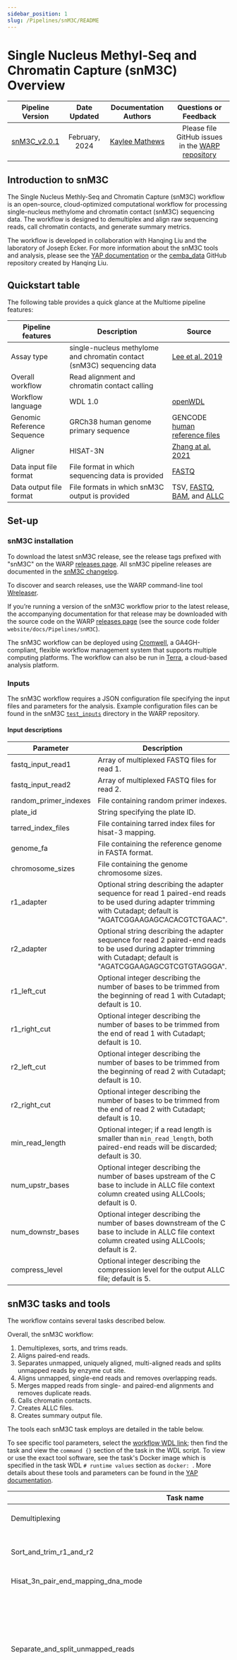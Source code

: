 ```yaml
---
sidebar_position: 1
slug: /Pipelines/snM3C/README
---
```

# Single Nucleus Methyl-Seq and Chromatin Capture (snM3C) Overview

| Pipeline Version | Date Updated | Documentation Authors | Questions or Feedback |
| :----: | :---: | :----: | :--------------: |
| [snM3C_v2.0.1](https://github.com/broadinstitute/warp/releases) | February, 2024 | [Kaylee Mathews](mailto:warp-pipelines-help@broadinsitute.org) | Please file GitHub issues in the [WARP repository](https://github.com/broadinstitute/warp/issues) |


## Introduction to snM3C

The Single Nucleus Methly-Seq and Chromatin Capture (snM3C) workflow is an open-source, cloud-optimized computational workflow for processing single-nucleus methylome and chromatin contact (snM3C) sequencing data. The workflow is designed to demultiplex and align raw sequencing reads, call chromatin contacts, and generate summary metrics. 

The workflow is developed in collaboration with Hanqing Liu and the laboratory of Joseph Ecker. For more information about the snM3C tools and analysis, please see the [YAP documentation](https://hq-1.gitbook.io/mc/) or the [cemba_data](https://github.com/lhqing/cemba_data) GitHub repository created by Hanqing Liu.

## Quickstart table
The following table provides a quick glance at the Multiome pipeline features:

| Pipeline features | Description | Source |
|--- | --- | --- |
| Assay type | single-nucleus methylome and chromatin contact (snM3C) sequencing data | [Lee et al. 2019](https://www.ncbi.nlm.nih.gov/pmc/articles/PMC6765423/) |
| Overall workflow | Read alignment and chromatin contact calling |
| Workflow language | WDL 1.0 | [openWDL](https://github.com/openwdl/wdl) |
| Genomic Reference Sequence | GRCh38 human genome primary sequence | GENCODE [human reference files](https://www.gencodegenes.org/human/release_43.html)|
| Aligner | HISAT-3N | [Zhang at al. 2021](https://genome.cshlp.org/content/31/7/1290) |
| Data input file format | File format in which sequencing data is provided | [FASTQ](https://academic.oup.com/nar/article/38/6/1767/3112533) |
| Data output file format | File formats in which snM3C output is provided | TSV, [FASTQ](https://academic.oup.com/nar/article/38/6/1767/3112533), [BAM](http://samtools.github.io/hts-specs/), and [ALLC](https://lhqing.github.io/ALLCools/intro.html) |


## Set-up

### snM3C installation

To download the latest snM3C release, see the release tags prefixed with "snM3C" on the WARP [releases page](https://github.com/broadinstitute/warp/releases). All snM3C pipeline releases are documented in the [snM3C changelog](https://github.com/broadinstitute/warp/blob/develop/pipelines/skylab/snM3C/snM3C.changelog.md). 

To discover and search releases, use the WARP command-line tool [Wreleaser](https://github.com/broadinstitute/warp/tree/master/wreleaser).

If you’re running a version of the snM3C workflow prior to the latest release, the accompanying documentation for that release may be downloaded with the source code on the WARP [releases page](https://github.com/broadinstitute/warp/releases) (see the source code folder `website/docs/Pipelines/snM3C`).

The snM3C workflow can be deployed using [Cromwell](https://cromwell.readthedocs.io/en/stable/), a GA4GH-compliant, flexible workflow management system that supports multiple computing platforms. The workflow can also be run in [Terra](https://app.terra.bio), a cloud-based analysis platform. 


### Inputs

The snM3C workflow requires a JSON configuration file specifying the input files and parameters for the analysis. Example configuration files can be found in the snM3C [`test_inputs`](https://github.com/broadinstitute/warp/tree/develop/pipelines/skylab/snM3C/test_inputs) directory in the WARP repository.

#### Input descriptions

| Parameter | Description |
| ---| --- |
| fastq_input_read1 | Array of multiplexed FASTQ files for read 1. |
| fastq_input_read2 | Array of multiplexed FASTQ files for read 2. |
| random_primer_indexes | File containing random primer indexes. |
| plate_id | String specifying the plate ID. |
| tarred_index_files | File containing tarred index files for hisat-3 mapping. |
| genome_fa | File containing the reference genome in FASTA format. | 
| chromosome_sizes | File containing the genome chromosome sizes. |
| r1_adapter | Optional string describing the adapter sequence for read 1 paired-end reads to be used during adapter trimming with Cutadapt; default is "AGATCGGAAGAGCACACGTCTGAAC". |
| r2_adapter | Optional string describing the adapter sequence for read 2 paired-end reads to be used during adapter trimming with Cutadapt; default is  "AGATCGGAAGAGCGTCGTGTAGGGA". |
| r1_left_cut | Optional integer describing the number of bases to be trimmed from the beginning of read 1 with Cutadapt; default is 10. |
| r1_right_cut | Optional integer describing the number of bases to be trimmed from the end of read 1 with Cutadapt; default is 10. |
| r2_left_cut | Optional integer describing the number of bases to be trimmed from the beginning of read 2 with Cutadapt; default is 10. |
| r2_right_cut | Optional integer describing the number of bases to be trimmed from the end of read 2 with Cutadapt; default is 10. |
| min_read_length | Optional integer; if a read length is smaller than `min_read_length`, both paired-end reads will be discarded; default is 30.  |
| num_upstr_bases | Optional integer describing the number of bases upstream of the C base to include in ALLC file context column created using ALLCools; default is 0. |
| num_downstr_bases | Optional integer describing the number of bases downstream of the C base to include in ALLC file context column created using ALLCools; default is 2. |
| compress_level | Optional integer describing the compression level for the output ALLC file; default is 5. |


## snM3C tasks and tools
The workflow contains several tasks described below.

Overall, the snM3C workflow:

1. Demultiplexes, sorts, and trims reads.
2. Aligns paired-end reads.
3. Separates unmapped, uniquely aligned, multi-aligned reads and splits unmapped reads by enzyme cut site.
4. Aligns unmapped, single-end reads and removes overlapping reads.
5. Merges mapped reads from single- and paired-end alignments and removes duplicate reads.
6. Calls chromatin contacts.
7. Creates ALLC files.
8. Creates summary output file.

The tools each snM3C task employs are detailed in the table below. 

To see specific tool parameters, select the [workflow WDL link](https://github.com/broadinstitute/warp/blob/develop/pipelines/skylab/snM3C/snM3C.wdl); then find the task and view the `command {}` section of the task in the WDL script. To view or use the exact tool software, see the task's Docker image which is specified in the task WDL `# runtime values` section as `docker: `. More details about these tools and parameters can be found in the [YAP documentation](https://hq-1.gitbook.io/mc/).

| Task name | Tool | Software | Description |
| --- | --- | --- | --- |
| Demultiplexing | Cutadapt | [Cutadapt](https://cutadapt.readthedocs.io/en/stable/) | Performs demultiplexing to cell-level FASTQ files based on random primer indices. |
| Sort_and_trim_r1_and_r2 | Cutadapt | [Cutadapt](https://cutadapt.readthedocs.io/en/stable/) | Sorts, filters, and trims reads using the `r1_adapter`, `r2_adapter`, `r1_left_cut`, `r1_right_cut`, `r2_left_cut`, and `r2_right_cut` input parameters. |
| Hisat_3n_pair_end_mapping_dna_mode | HISAT-3N | [HISAT-3N](https://daehwankimlab.github.io/hisat2/hisat-3n/) | Performs paired-end read alignment. |
| Separate_and_split_unmapped_reads | [hisat3n_general.py](https://github.com/lhqing/cemba_data/blob/788e83cd66f3b556bdfacf3485bed9500d381f23/cemba_data/hisat3n/hisat3n_general.py), [hisat3n_m3c.py](https://github.com/lhqing/cemba_data/blob/bf6248239074d0423d45a67d83da99250a43e50c/cemba_data/hisat3n/hisat3n_m3c.py) | python3 | Imports 2 custom python3 scripts developed by Hanqing Liu and calls the `separate_unique_and_multi_align_reads()` and `split_hisat3n_unmapped_reads()` functions to separate unmapped, uniquely aligned, multi-aligned reads from HISAT-3N BAM file, then splits the unmapped reads FASTQ file by all possible enzyme cut sites and output new R1 and R2 FASTQ files; unmapped reads are stored in unmapped FASTQ files and uniquely and multi-aligned reads are stored in separate BAM files. |
| Hisat_single_end_r1_r2_mapping_dna_mode_and_merge_sort_split_reads_by_name_and_remove_overlap | HISAT-3N, [hisat3n_m3c.py](https://github.com/lhqing/cemba_data/blob/bf6248239074d0423d45a67d83da99250a43e50c/cemba_data/hisat3n/hisat3n_m3c.py) | [HISAT-3N](https://daehwankimlab.github.io/hisat2/hisat-3n/), python3 | Performs single-end alignment of unmapped reads to maximize read mapping, imports a custom python3 script developed by Hanqing Liu, and calls the `remove_overlap_read_parts()` function to remove overlapping reads from the split alignment BAM file produced during single-end alignment. |
| merge_original_and_split_bam_and_sort_all_reads_by_name_and_position_and_deduplicate | merge, sort, MarkDuplicates | [samtools](https://www.htslib.org/), [Picard](https://broadinstitute.github.io/picard/) | Merges and sorts all mapped reads from the paired-end and single-end alignments; creates a position-sorted BAM file and a name-sorted BAM file; removes duplicate reads from the position-sorted, merged BAM file. |
| call_chromatin_contacts | [hisat3n_m3c.py](https://github.com/lhqing/cemba_data/blob/bf6248239074d0423d45a67d83da99250a43e50c/cemba_data/hisat3n/hisat3n_m3c.py) | python3 | Imports a custom python3 script developed by Hanqing Liu and calls the `call_chromatin_contacts()` function to call chromatin contacts from the name-sorted, merged BAM file; reads are considered chromatin contacts if they are greater than 2,500 base pairs apart. |
| unique_reads_allc_and_cgn_extraction | bam-to-allc, extract-allc | [ALLCools](https://lhqing.github.io/ALLCools/intro.html) | Creates a first ALLC file with a list of methylation points and a second ALLC file containing methylation contexts. |
| summary | [summary.py](https://github.com/lhqing/cemba_data/blob/788e83cd66f3b556bdfacf3485bed9500d381f23/cemba_data/hisat3n/summary.py) | python3 | Imports a custom python3 script developed by Hanqing Liu and calls the `snm3c_summary()` function to generate a single, summary file for the pipeline in TSV format; contains trimming, mapping, deduplication, chromatin contact, and AllC site statistics. |

#### 1. Demultiplexes, sorts, and trims reads
In the first step of the pipeline (`Demultiplexing`), raw sequencing reads are demultiplexed by random primer index into cell-level FASTQ files using [Cutadapt](https://cutadapt.readthedocs.io/en/stable/). For more information on barcoding, see the [YAP documentation](https://hq-1.gitbook.io/mc/tech-background/barcoding#two-round-of-barcoding). 

After demultiplexing, the pipeline uses [Cutadapt](https://cutadapt.readthedocs.io/en/stable/) to sort, filter, and trim reads in the `Sort_and_trim_r1_and_r2` task. The R1 and R2 adapter sequences are removed, along with the number of bases specified by the `r1_left_cut`, `r1_right_cut`, `r2_left_cut`, and `r2_right_cut` input parameters. Any reads shorter than the specified `min_read_length` are filtered out in this step.

#### 2. Aligns paired-end reads
In the next step of the pipeline, the `Hisat_3n_pair_end_mapping_dna_mode` task uses [HISAT-3N](https://daehwankimlab.github.io/hisat2/hisat-3n/) to perform paired-end read alignment to a reference genome FASTA file (`genome_fa`) and outputs an aligned BAM file. Additionally, the task outputs a stats file and a text file containing the genomic reference version used.

#### 3. Separates unmapped, uniquely aligned, multi-aligned reads and splits unmapped reads by enzyme cut site

After paired-end alignment, the pipeline calls the `Separate_and_split_unmapped_reads` task, which imports a custom python3 script ([hisat3n_general.py](https://github.com/lhqing/cemba_data/blob/788e83cd66f3b556bdfacf3485bed9500d381f23/cemba_data/hisat3n/hisat3n_general.py)) developed by Hanqing Liu. The task calls the script's `separate_unique_and_multi_align_reads()` function to separate unmapped, uniquely aligned, and multi-aligned reads from the HISAT-3N BAM file. Three new files are output from this step of the pipeline: 

1. A FASTQ file that contains the unmapped reads (`unmapped_fastq_tar`)
2. A BAM file that contains the uniquely aligned reads (`unique_bam_tar`)
3. A BAM file that contains the multi-aligned reads (`multi_bam_tar`)

After separating reads, the task imports a custom python3 script ([hisat3n_m3c.py](https://github.com/lhqing/cemba_data/blob/bf6248239074d0423d45a67d83da99250a43e50c/cemba_data/hisat3n/hisat3n_m3c.py)) developed by Hanqing Liu and calls the script's `split_hisat3n_unmapped_reads()` function. This splits the FASTQ file containing the unmapped reads by all possible enzyme cut sites and outputs new R1 and R2 files. 

#### 4. Aligns unmapped, single-end reads and removes overlapping reads
In the next step of the pipeline, the `Hisat_single_end_r1_r2_mapping_dna_mode_and_merge_sort_split_reads_by_name_and_remove_overlap ` task uses [HISAT-3N](https://daehwankimlab.github.io/hisat2/hisat-3n/) to perform single-end read alignment of the previously unmapped reads to maximize read mapping and outputs a single, aligned BAM file.

After the second alignment step, the task imports a custom python3 script ([hisat3n_m3c.py](https://github.com/lhqing/cemba_data/blob/bf6248239074d0423d45a67d83da99250a43e50c/cemba_data/hisat3n/hisat3n_m3c.py)) developed by Hanqing Liu. The task calls the script's `remove_overlap_read_parts()` function to remove overlapping reads from the BAM file produced during single-end alignment and output another BAM file.

#### 5. Merges mapped reads from single- and paired-end alignments and removes duplicate reads
The `merge_original_and_split_bam_and_sort_all_reads_by_name_and_position_and_deduplicate` task uses [samtools](https://www.htslib.org/) to merge and sort all of the mapped reads from the paired-end and single-end alignments into a single BAM file. The BAM file is output as both a position-sorted and a name-sorted BAM file.

After calling chromatin contacts, the task uses Picard's MarkDuplicates tool to remove duplicate reads from the position-sorted, merged BAM file and output a deduplicated BAM file.

#### 6. Calls chromatin contacts
In the `call_chromatin_contacts` task, the pipeline imports a custom python3 script ([hisat3n_m3c.py](https://github.com/lhqing/cemba_data/blob/bf6248239074d0423d45a67d83da99250a43e50c/cemba_data/hisat3n/hisat3n_m3c.py)) developed by Hanqing Liu. The task calls the script's `call_chromatin_contacts()` function to call chromatin contacts from the name-sorted, merged BAM file. If reads are greater than 2,500 base pairs apart, they are considered chromatin contacts. If reads are less than 2,500 base pairs apart, they are considered the same fragment. 

#### 7. Creates ALLC files
The `unique_reads_allc_and_cgn_extraction` task uses the [ALLCools](https://lhqing.github.io/ALLCools/intro.html) `bam-to-allc` function to create an ALLC file from the deduplicated BAM file that contains a list of methylation points. The `num_upstr_bases` and `num_downstr_bases` input parameters are used to define the number of bases upstream and downstream of the C base to include in the ALLC context column.

Next, the task uses the [ALLCools](https://lhqing.github.io/ALLCools/intro.html) `extract-allc` function to extract methylation contexts from the input ALLC file and output a second ALLC file that can be used to generate an [MCDS file](https://github.com/lhqing/allcools_doc/blob/master/tech-background/file-formats.md#mcds-file). 

#### 8. Creates summary output file
In the last step of the pipeline, the `summary` task imports a custom python3 script ([summary.py](https://github.com/lhqing/cemba_data/blob/788e83cd66f3b556bdfacf3485bed9500d381f23/cemba_data/hisat3n/summary.py)) developed by Hanqing Liu. The task calls the script's `snm3c_summary()` function to generate a single, summary file for the pipeline in TSV format; contains trimming, mapping, deduplication, chromatin contact, and AllC site statistics. This is the main output of the pipeline.

## Outputs

The following table lists the output variables and files produced by the pipeline.

| Output name | Filename, if applicable | Output format and description |
| ------ | ------ | ------ |
| MappingSummary | `<plate_id>_MappingSummary.csv.gz` | Mapping summary file in CSV format. |
| name_sorted_bams | `<plate_id>.hisat3n_dna.all_reads.name_sort.tar.gz` | Array of tarred files containing name-sorted, merged BAM files. |
| unique_reads_cgn_extraction_allc | `<plate_id>.allc.tsv.tar.gz` | Array of tarred files containing list of methylation points. |
| unique_reads_cgn_extraction_tbi | `<plate_id>.allc.tbi.tar.gz` | Array of tarred files containing ALLC index files. |
| unique_reads_cgn_extraction_allc_extract | `<plate_id>.extract-allc.tar.gz` | Array of tarred files containing CGN context-specific ALLC files that can be used to generate an [MCDS file](https://github.com/lhqing/allcools_doc/blob/master/tech-background/file-formats.md#mcds-file). |
| unique_reads_cgn_extraction_tbi_extract | `<plate_id>.extract-allc_tbi.tar.gz` | Array of tarred files containing ALLC index files. |
| reference_version | `<plate_id>.reference_version.txt` | Array of tarred files containing the genomic reference version used. |
| chromatin_contact_stats | `<plate_id>.chromatin_contact_stats.tar.gz` | Array of tarred files containing chromatin contact statistics. |
| all_reads_dedup_contacts | `<plate_id>.hisat3n_dna.all_reads.dedup_contacts.tar.gz` | Array of tarred TSV files containing deduplicated chromatin contacts. |
| all_reads_3C_contacts | `<plate_id>.hisat3n_dna.all_reads.3C.contact.tar.gz` | Array of tarred TSV files containing chromatin contacts in Hi-C format. |


## Versioning

All snM3C pipeline releases are documented in the [pipeline changelog](https://github.com/broadinstitute/warp/blob/develop/pipelines/skylab/snM3C/snM3C.changelog.md).

## Citing the snM3C Pipeline

If you use the snM3C Pipeline in your research, please identify the pipeline in your methods section using the [snM3C SciCrunch resource identifier](https://scicrunch.org/resources/data/record/nlx_144509-1/SCR_025041/resolver?q=SCR_025041&l=SCR_025041&i=rrid:scr_025041).

* Ex: *snM3C Pipeline (RRID:SCR_025041)*

Please also consider citing our preprint:

Degatano, K.; Awdeh, A.; Dingman, W.; Grant, G.; Khajouei, F.; Kiernan, E.; Konwar, K.; Mathews, K.; Palis, K.; Petrillo, N.; Van der Auwera, G.; Wang, C.; Way, J.; Pipelines, W. WDL Analysis Research Pipelines: Cloud-Optimized Workflows for Biological Data Processing and Reproducible Analysis. Preprints 2024, 2024012131. https://doi.org/10.20944/preprints202401.2131.v1

## Consortia support
This pipeline is supported by the [BRAIN Initiative](https://braininitiative.nih.gov/) (BICCN and BICAN). 

If your organization also uses this pipeline, we would like to list you! Please reach out to us by contacting the [WARP Pipeline Development team](mailto:warp-pipelines-help@broadinstitute.org).

## Feedback

For questions, suggestions, or feedback related to the snM3C pipeline, please contact [the WARP team](mailto:warp-pipelines-help@broadinstitute.org). Your feedback is valuable for improving the pipeline and addressing any issues that may arise during its usage.